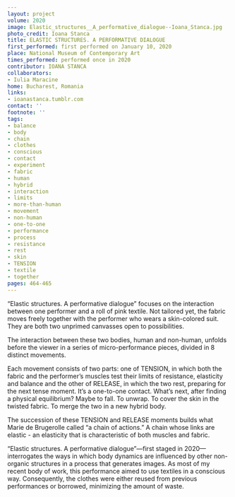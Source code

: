 ```yaml
---
layout: project
volume: 2020
image: Elastic_structures__A_performative_dialogue--Ioana_Stanca.jpg
photo_credit: Ioana Stanca
title: ELASTIC STRUCTURES. A PERFORMATIVE DIALOGUE
first_performed: first performed on January 10, 2020
place: National Museum of Contemporary Art
times_performed: performed once in 2020
contributor: IOANA STANCA
collaborators:
- Iulia Maracine
home: Bucharest, Romania
links:
- ioanastanca.tumblr.com
contact: ''
footnote: ''
tags:
- balance
- body
- chain
- clothes
- conscious
- contact
- experiment
- fabric
- human
- hybrid
- interaction
- limits
- more-than-human
- movement
- non-human
- one-to-one
- performance
- process
- resistance
- rest
- skin
- TENSION
- textile
- together
pages: 464-465
---
```


“Elastic structures. A performative dialogue” focuses on the interaction between one performer and a roll of pink textile. Not tailored yet, the fabric moves freely together with the performer who wears a skin-colored suit. They are both two unprimed canvasses open to possibilities.

The interaction between these two bodies, human and non-human, unfolds before the viewer in a series of micro-performance pieces, divided in 8 distinct movements.

Each movement consists of two parts: one of TENSION, in which both the fabric and the performer’s muscles test their limits of resistance, elasticity and balance and the other of RELEASE, in which the two rest, preparing for the next tense moment. It’s a one-to-one contact. What’s next, after finding a physical equilibrium? Maybe to fall. To unwrap. To cover the skin in the twisted fabric. To merge the two in a new hybrid body. 

The succession of these TENSION and RELEASE moments builds what Marie de Brugerolle called “a chain of actions.” A chain whose links are elastic - an elasticity that is characteristic of both muscles and fabric. 

“Elastic structures. A performative dialogue”—first staged in 2020—interrogates the ways in which body dynamics are influenced by other non-organic structures in a process that generates images. As most of my recent body of work, this performance aimed to use textiles in a conscious way. Consequently, the clothes were either reused from previous performances or borrowed, minimizing the amount of waste.